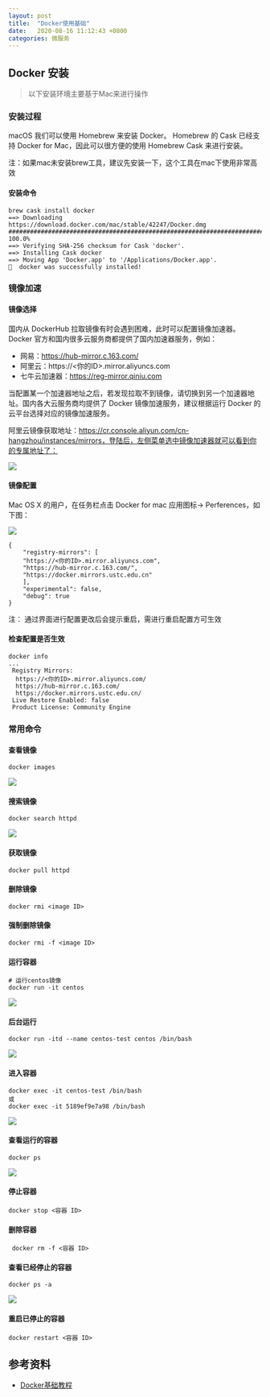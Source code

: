 ```yaml
---
layout: post
title:  "Docker使用基础"
date:   2020-08-16 11:12:43 +0800
categories: 微服务
---
```


## Docker 安装
> 以下安装环境主要基于Mac来进行操作

### 安装过程

macOS 我们可以使用 Homebrew 来安装 Docker。
Homebrew 的 Cask 已经支持 Docker for Mac，因此可以很方便的使用 Homebrew Cask 来进行安装。

注：如果mac未安装brew工具，建议先安装一下，这个工具在mac下使用非常高效

#### 安装命令

```
brew cask install docker
==> Downloading https://download.docker.com/mac/stable/42247/Docker.dmg
######################################################################## 100.0%
==> Verifying SHA-256 checksum for Cask 'docker'.
==> Installing Cask docker
==> Moving App 'Docker.app' to '/Applications/Docker.app'.
🍺  docker was successfully installed!
```

### 镜像加速

#### 镜像选择
国内从 DockerHub 拉取镜像有时会遇到困难，此时可以配置镜像加速器。Docker 官方和国内很多云服务商都提供了国内加速器服务，例如：

- 网易：https://hub-mirror.c.163.com/
- 阿里云：https://<你的ID>.mirror.aliyuncs.com
- 七牛云加速器：https://reg-mirror.qiniu.com

当配置某一个加速器地址之后，若发现拉取不到镜像，请切换到另一个加速器地址。国内各大云服务商均提供了 Docker 镜像加速服务，建议根据运行 Docker 的云平台选择对应的镜像加速服务。

阿里云镜像获取地址：https://cr.console.aliyun.com/cn-hangzhou/instances/mirrors，登陆后，左侧菜单选中镜像加速器就可以看到你的专属地址了：

![](../assets/img/ali-docker.jpg)

#### 镜像配置
Mac OS X 的用户，在任务栏点击 Docker for mac 应用图标-> Perferences，如下图：

![](../assets/img/docker-p.jpg)

```
{
	"registry-mirrors": [
	"https://<你的ID>.mirror.aliyuncs.com",
	"https://hub-mirror.c.163.com/",
	"https://docker.mirrors.ustc.edu.cn"
	],
	"experimental": false,
	"debug": true
}
```
注： 通过界面进行配置更改后会提示重启，需进行重启配置方可生效

#### 检查配置是否生效

```
docker info
...
 Registry Mirrors:
  https://<你的ID>.mirror.aliyuncs.com/
  https://hub-mirror.c.163.com/
  https://docker.mirrors.ustc.edu.cn/
 Live Restore Enabled: false
 Product License: Community Engine
```

### 常用命令

#### 查看镜像
	docker images

![](../assets/img/docker-images.jpg)

#### 搜索镜像
	docker search httpd

![](../assets/img/docker-search.jpg)

#### 获取镜像
	docker pull httpd

#### 删除镜像
	docker rmi <image ID>

#### 强制删除镜像
	docker rmi -f <image ID>

#### 运行容器

	# 运行centos镜像
	docker run -it centos

![](../assets/img/docker-run.jpg)

#### 后台运行
	docker run -itd --name centos-test centos /bin/bash

![](../assets/img/docker-run-d.jpg)

#### 进入容器
	docker exec -it centos-test /bin/bash
	或
	docker exec -it 5189ef9e7a98 /bin/bash

![](../assets/img/docker-exec.jpg)	

#### 查看运行的容器
	docker ps 

![](../assets/img/docker-ps.jpg)

#### 停止容器
	docker stop <容器 ID>

#### 删除容器
	 docker rm -f <容器 ID>

#### 查看已经停止的容器
	docker ps -a

![](../assets/img/docker-ps-a.jpg)

#### 重启已停止的容器
	docker restart <容器 ID>



## 参考资料
- [Docker基础教程](https://www.runoob.com/docker/docker-container-usage.html)






